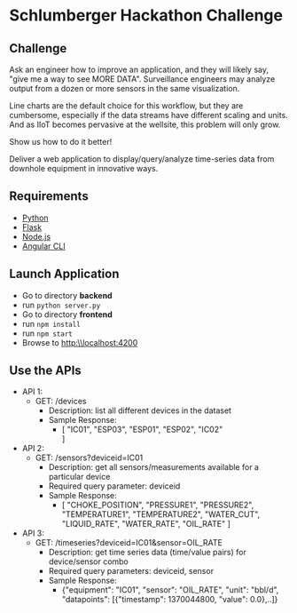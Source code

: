# Schlumberger Hackathon Challenge

## Challenge

Ask an engineer how to improve an application, and they will likely say, "give me a way to see MORE DATA". Surveillance engineers may analyze output from a dozen or more sensors in the same visualization.​

Line charts are the default choice for this workflow, but they are cumbersome, especially if the data streams have different scaling and units.  And as IIoT becomes pervasive at the wellsite, this problem will only grow.​

Show us how to do it better!

Deliver a web application to display/query/analyze time-series data from downhole equipment in innovative ways.​​

## Requirements
 * [Python](https://www.python.org/)
 * [Flask](http://flask.pocoo.org/)
 * [Node.js](https://nodejs.org/en/download/)
 * [Angular CLI](https://cli.angular.io/)

## Launch Application
 - Go to directory **backend**
 - run  `python server.py`
 - Go to directory **frontend**
 - run  `npm install`
 - run `npm start`
 - Browse to  [http:\\\localhost:4200](http:localhost:4200)

 ## Use the APIs
 - API 1:
	- GET: /devices
		- Description: list all different devices in the dataset
		- Sample Response:
			- [
				"IC01",
				"ESP03",
				"ESP01",
				"ESP02",
				"IC02"	
			  ]
 - API 2:
	- GET: /sensors?deviceid=IC01
		- Description: get all sensors/measurements available for a particular device
		- Required query parameter: deviceid
		- Sample Response:
			- [
				"CHOKE_POSITION",
				"PRESSURE1",
				"PRESSURE2",
				"TEMPERATURE1",
				"TEMPERATURE2",
				"WATER_CUT",
				"LIQUID_RATE",
				"WATER_RATE",
				"OIL_RATE"
			  ]
 - API 3:
	- GET: /timeseries?deviceid=IC01&sensor=OIL_RATE
		- Description: get time series data (time/value pairs) for device/sensor combo
		- Required query parameters: deviceid, sensor
		- Sample Response:
			- {"equipment": "IC01", "sensor": "OIL_RATE", "unit": "bbl/d", "datapoints": [{"timestamp": 1370044800, "value": 0.0},..]}